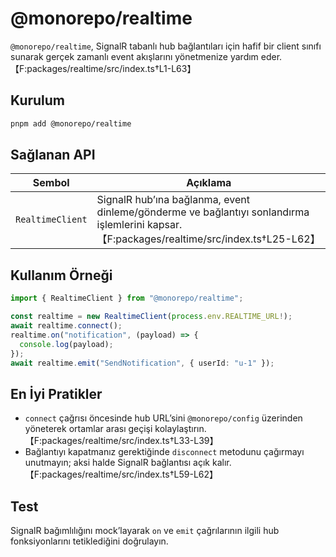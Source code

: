 # @monorepo/realtime

`@monorepo/realtime`, SignalR tabanlı hub bağlantıları için hafif bir client sınıfı sunarak gerçek zamanlı event akışlarını yönetmenize yardım eder.【F:packages/realtime/src/index.ts†L1-L63】

## Kurulum

```bash
pnpm add @monorepo/realtime
```

## Sağlanan API

| Sembol | Açıklama |
| --- | --- |
| `RealtimeClient` | SignalR hub’ına bağlanma, event dinleme/gönderme ve bağlantıyı sonlandırma işlemlerini kapsar.【F:packages/realtime/src/index.ts†L25-L62】 |

## Kullanım Örneği

```ts
import { RealtimeClient } from "@monorepo/realtime";

const realtime = new RealtimeClient(process.env.REALTIME_URL!);
await realtime.connect();
realtime.on("notification", (payload) => {
  console.log(payload);
});
await realtime.emit("SendNotification", { userId: "u-1" });
```

## En İyi Pratikler

- `connect` çağrısı öncesinde hub URL’sini `@monorepo/config` üzerinden yöneterek ortamlar arası geçişi kolaylaştırın.【F:packages/realtime/src/index.ts†L33-L39】
- Bağlantıyı kapatmanız gerektiğinde `disconnect` metodunu çağırmayı unutmayın; aksi halde SignalR bağlantısı açık kalır.【F:packages/realtime/src/index.ts†L59-L62】

## Test

SignalR bağımlılığını mock’layarak `on` ve `emit` çağrılarının ilgili hub fonksiyonlarını tetiklediğini doğrulayın.
